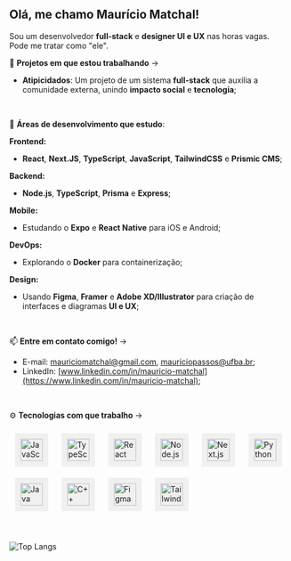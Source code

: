 ## Olá, me chamo **Maurício Matchal**!

Sou um desenvolvedor **full-stack** e **designer UI e UX** nas horas vagas. Pode me tratar como "ele".

🚧 **Projetos em que estou trabalhando** ->
  - **Atipicidados**: Um projeto de um sistema **full-stack** que auxilia a comunidade externa, unindo **impacto social** e **tecnologia**;

<br/>

🧠 **Áreas de desenvolvimento que estudo**:

**Frontend:**
- **React**, **Next.JS**, **TypeScript**, **JavaScript**, **TailwindCSS** e **Prismic CMS**;
  
**Backend:** 
- **Node.js**, **TypeScript**, **Prisma** e **Express**;

**Mobile:**
- Estudando o **Expo** e **React Native** para iOS e Android;

**DevOps:**
- Explorando o **Docker** para containerização;
  
**Design:**
- Usando **Figma**, **Framer** e **Adobe XD/Illustrator** para criação de interfaces e diagramas **UI e UX**;

<br/>

📫 **Entre em contato comigo!** ->
  - E-mail: mauriciomatchal@gmail.com, mauriciopassos@ufba.br;
  - LinkedIn: [www.linkedin.com/in/mauricio-matchal](https://www.linkedin.com/in/mauricio-matchal);

<br/>

⚙️ **Tecnologias com que trabalho** ->
<p align="left">
  <div style="margin: 10px; background-color: #f0f0f0; padding: 10px; display: inline-block;">
    <img src="https://cdn.jsdelivr.net/gh/devicons/devicon/icons/javascript/javascript-original.svg" height="40" alt="JavaScript"/>
  </div>
  <div style="margin: 10px; background-color: #f0f0f0; padding: 10px; display: inline-block;">
    <img src="https://cdn.jsdelivr.net/gh/devicons/devicon/icons/typescript/typescript-original.svg" height="40" alt="TypeScript"/>
  </div>
  <div style="margin: 10px; background-color: #f0f0f0; padding: 10px; display: inline-block;">
    <img src="https://cdn.jsdelivr.net/gh/devicons/devicon/icons/react/react-original.svg" height="40" alt="React"/>
  </div>
  <div style="margin: 10px; background-color: #f0f0f0; padding: 10px; display: inline-block;">
    <img src="https://cdn.jsdelivr.net/gh/devicons/devicon/icons/nodejs/nodejs-original.svg" height="40" alt="Node.js"/>
  </div>
  <div style="margin: 10px; background-color: #f0f0f0; padding: 10px; display: inline-block;">
    <img src="https://cdn.jsdelivr.net/gh/devicons/devicon/icons/nextjs/nextjs-original.svg" height="40" alt="Next.js"/>
  </div>
  <div style="margin: 10px; background-color: #f0f0f0; padding: 10px; display: inline-block;">
    <img src="https://cdn.jsdelivr.net/gh/devicons/devicon/icons/python/python-original.svg" height="40" alt="Python"/>
  </div>
  <div style="margin: 10px; background-color: #f0f0f0; padding: 10px; display: inline-block;">
    <img src="https://cdn.jsdelivr.net/gh/devicons/devicon/icons/java/java-original.svg" height="40" alt="Java"/>
  </div>
  <div style="margin: 10px; background-color: #f0f0f0; padding: 10px; display: inline-block;">
    <img src="https://cdn.jsdelivr.net/gh/devicons/devicon/icons/cplusplus/cplusplus-plain.svg" height="40" alt="C++"/>
  </div>
  <div style="margin: 10px; background-color: #f0f0f0; padding: 10px; display: inline-block;">
    <img src="https://cdn.jsdelivr.net/gh/devicons/devicon@latest/icons/figma/figma-original.svg" height="40" alt="Figma"/>
  </div>
  <div style="margin: 10px; background-color: #f0f0f0; padding: 10px; display: inline-block;">
    <img src="https://cdn.jsdelivr.net/gh/devicons/devicon@latest/icons/tailwindcss/tailwindcss-original.svg" height="40" alt="Tailwind CSS"/>
  </div>
</p>

<br/>

![Top Langs](https://github-readme-stats.vercel.app/api/top-langs/?username=mauricio-matchal&layout=compact&theme=github_dark&show_icons=true)


<!--
**mauricio-matchal/mauricio-matchal** is a ✨ _special_ ✨ repository because its `README.md` (this file) appears on your GitHub profile.

Here are some ideas to get you started:

- 🔭 I’m currently working on ...
- 🌱 I’m currently learning ...
- 👯 I’m looking to collaborate on ...
- 🤔 I’m looking for help with ...
- 💬 Ask me about ...
- 📫 How to reach me: ...
- 😄 Pronouns: ...
- ⚡ Fun fact: ...
-->
